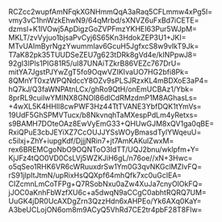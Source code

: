 RCZcc2wupfAmNFqkXGNHmmQqA3aRaq5CFLmmw4xPg5I=
vmy3vC1hnWzkEhwN9/64qMrbd/sXNVZ6uFxBd7iCETE=
dzmsl+K1lVOwj5ApDigzGoZVPFmzYKHEI63Pur5WJpM=
MKLT/zvVyjuo1bjsaPvCyj6S65Kn3HdokZEP3U1+JKI=
MTvUAImByrNgzYwummIav6GcuH5JgfxcS8w9vIkT9Jk=
T7aK82pk35TUUDSeZEU7g623tDRk8gVd4e/kINPpwJ8=
92gI3IPls1PIG81R5/uI87UNAiTZkrB86VEZc767DrU=
mitYA7JgstPJYwZgT5fo9OqwVZIKIvaUO7HG2bfi8Pk=
8QMnYT0xzWPQNdccY8OZv9sPLSJRzxKL4mBDXoE3aP4=
hQ7kJ/Q3faWNPAtnLCx/ghRo9QtH/onEmUCBAz1/Ybk=
8prRL9cuilwYMINX8GNOl86dlCdRMzdmP1M8AGhasLs=
+4wXL5K4HHIl8cwPWF3Hz44TtTVANE3YbfDQK1tYmVs=
19UdF5GhSPMVTucx/b8NkvnqhTaMXespPdLm4yRetxs=
s9BAMH7DOteOAz8EwVyEmG33+QHUwGJM8xQV1ga0qBE=
RxiQPuE3cbJEYiXZ7CcOUJJYSsWOyBmasdTylYWqeuU=
c5ilxj+ZhY+iupgKdf/DjjjNRin7+jt7AmKAKulZwxM=
rex6BREMCgoNbO9OQNToO3IdTT/UQJ2bnu/wklpfm+Y=
KjJFz4tQO0VD0CsLVj5WZKJiH6gL/n76oe//xN+3Hwc=
o5qSeo1RHK6VR6cWRuuxdrSw1Ym0G3qvNKGclMZIvFQ=
rS91jlpItJtmN/upRixHsQQXpf64mhQfk7xc0uGcIEA=
CIZcmnLmCoTFPg+Q7RSobNxu0aZw4XuJa7cnyOlOkFQ=
jJOC0aKnhFbWzfXU6c+a5dwqN9aCCgC0abhtRQRQ7UM=
UuGK4jDR0UcAXDgZrn3QzzHdn6xAHPEo/Yk6AXq0KaY=
A3beUCLojON6om8m9ACyQ5VhRd7CE2tr4pbF28T8Flw=
